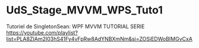 # UdS_Stage_MVVM_WPS_Tuto1

Tutoriel de SingletonSean:
WPF MVVM TUTORIAL SERIE
https://youtube.com/playlist?list=PLA8ZIAm2I03hS41Fy4vFpRw8AdYNBXmNm&si=ZOSiEDWoBIMGvCxA
